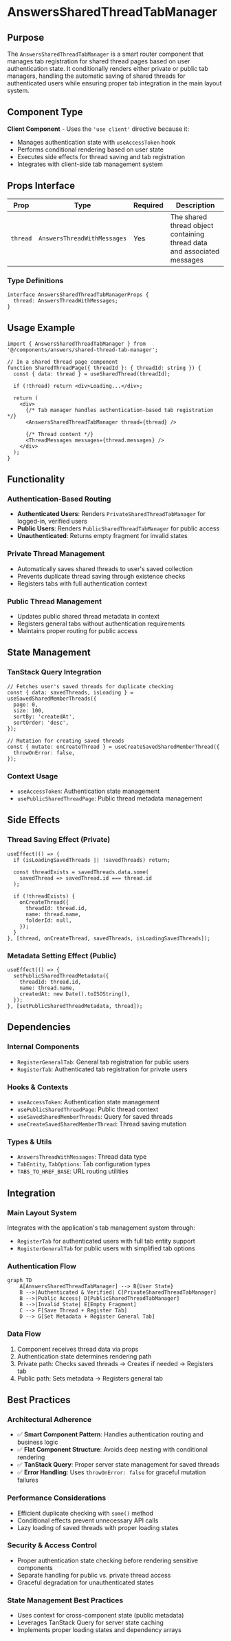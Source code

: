 # AnswersSharedThreadTabManager

## Purpose

The `AnswersSharedThreadTabManager` is a smart router component that manages tab registration for shared thread pages based on user authentication state. It conditionally renders either private or public tab managers, handling the automatic saving of shared threads for authenticated users while ensuring proper tab integration in the main layout system.

## Component Type

**Client Component** - Uses the `'use client'` directive because it:
- Manages authentication state with `useAccessToken` hook
- Performs conditional rendering based on user state
- Executes side effects for thread saving and tab registration
- Integrates with client-side tab management system

## Props Interface

| Prop | Type | Required | Description |
|------|------|----------|-------------|
| `thread` | `AnswersThreadWithMessages` | Yes | The shared thread object containing thread data and associated messages |

### Type Definitions
```tsx
interface AnswersSharedThreadTabManagerProps {
  thread: AnswersThreadWithMessages;
}
```

## Usage Example

```tsx
import { AnswersSharedThreadTabManager } from '@/components/answers/shared-thread-tab-manager';

// In a shared thread page component
function SharedThreadPage({ threadId }: { threadId: string }) {
  const { data: thread } = useSharedThread(threadId);
  
  if (!thread) return <div>Loading...</div>;

  return (
    <div>
      {/* Tab manager handles authentication-based tab registration */}
      <AnswersSharedThreadTabManager thread={thread} />
      
      {/* Thread content */}
      <ThreadMessages messages={thread.messages} />
    </div>
  );
}
```

## Functionality

### Authentication-Based Routing
- **Authenticated Users**: Renders `PrivateSharedThreadTabManager` for logged-in, verified users
- **Public Users**: Renders `PublicSharedThreadTabManager` for public access
- **Unauthenticated**: Returns empty fragment for invalid states

### Private Thread Management
- Automatically saves shared threads to user's saved collection
- Prevents duplicate thread saving through existence checks
- Registers tabs with full authentication context

### Public Thread Management
- Updates public shared thread metadata in context
- Registers general tabs without authentication requirements
- Maintains proper routing for public access

## State Management

### TanStack Query Integration
```tsx
// Fetches user's saved threads for duplicate checking
const { data: savedThreads, isLoading } = useSavedSharedMemberThreads({
  page: 0,
  size: 100,
  sortBy: 'createdAt',
  sortOrder: 'desc',
});

// Mutation for creating saved threads
const { mutate: onCreateThread } = useCreateSavedSharedMemberThread({
  throwOnError: false,
});
```

### Context Usage
- `useAccessToken`: Authentication state management
- `usePublicSharedThreadPage`: Public thread metadata management

## Side Effects

### Thread Saving Effect (Private)
```tsx
useEffect(() => {
  if (isLoadingSavedThreads || !savedThreads) return;
  
  const threadExists = savedThreads.data.some(
    savedThread => savedThread.id === thread.id
  );
  
  if (!threadExists) {
    onCreateThread({
      threadId: thread.id,
      name: thread.name,
      folderId: null,
    });
  }
}, [thread, onCreateThread, savedThreads, isLoadingSavedThreads]);
```

### Metadata Setting Effect (Public)
```tsx
useEffect(() => {
  setPublicSharedThreadMetadata({
    threadId: thread.id,
    name: thread.name,
    createdAt: new Date().toISOString(),
  });
}, [setPublicSharedThreadMetadata, thread]);
```

## Dependencies

### Internal Components
- `RegisterGeneralTab`: General tab registration for public users
- `RegisterTab`: Authenticated tab registration for private users

### Hooks & Contexts
- `useAccessToken`: Authentication state management
- `usePublicSharedThreadPage`: Public thread context
- `useSavedSharedMemberThreads`: Query for saved threads
- `useCreateSavedSharedMemberThread`: Thread saving mutation

### Types & Utils
- `AnswersThreadWithMessages`: Thread data type
- `TabEntity`, `TabOptions`: Tab configuration types
- `TABS_TO_HREF_BASE`: URL routing utilities

## Integration

### Main Layout System
Integrates with the application's tab management system through:
- `RegisterTab` for authenticated users with full tab entity support
- `RegisterGeneralTab` for public users with simplified tab options

### Authentication Flow
```mermaid
graph TD
    A[AnswersSharedThreadTabManager] --> B{User State}
    B -->|Authenticated & Verified| C[PrivateSharedThreadTabManager]
    B -->|Public Access| D[PublicSharedThreadTabManager]
    B -->|Invalid State| E[Empty Fragment]
    C --> F[Save Thread + Register Tab]
    D --> G[Set Metadata + Register General Tab]
```

### Data Flow
1. Component receives thread data via props
2. Authentication state determines rendering path
3. Private path: Checks saved threads → Creates if needed → Registers tab
4. Public path: Sets metadata → Registers general tab

## Best Practices

### Architectural Adherence
- ✅ **Smart Component Pattern**: Handles authentication routing and business logic
- ✅ **Flat Component Structure**: Avoids deep nesting with conditional rendering
- ✅ **TanStack Query**: Proper server state management for saved threads
- ✅ **Error Handling**: Uses `throwOnError: false` for graceful mutation failures

### Performance Considerations
- Efficient duplicate checking with `some()` method
- Conditional effects prevent unnecessary API calls
- Lazy loading of saved threads with proper loading states

### Security & Access Control
- Proper authentication state checking before rendering sensitive components
- Separate handling for public vs. private thread access
- Graceful degradation for unauthenticated states

### State Management Best Practices
- Uses context for cross-component state (public metadata)
- Leverages TanStack Query for server state caching
- Implements proper loading states and dependency arrays